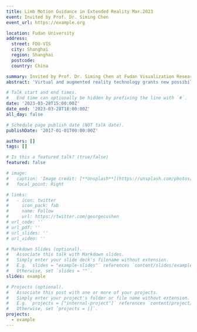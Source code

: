 ```yaml
---
title: Limb Motion Guidance in Extended Reality Mar.2023
event: Invited by Prof. Dr. Siming Chen
event_url: https://example.org

location: Fudan University
address:
  street: FDU-VIS
  city: Shanghai
  region: Shanghai
  postcode: 
  country: China

summary: Invited by Prof. Dr. Siming Chen at Fudan Visualization Research Group (FDU-VIS), Fudan University.
abstract: 'Virtual and augmented reality technology grants new possibilities to the movement tutorial. On the one hand, VR/ AR visualizes the movement instructions in the 3D world, avoiding misperceptions caused by the missing angle and depth information when using traditional 2D screens. With the tracking device in the VR/ AR system, on the other hand, the users receive precise real-time feedback and even correction guidance during training to improve their performance. So far, we have run a series of user studies to propose the design implications for MR-based motion guidance in terms of user perspective, visual encoding, and motion features. And I would like to continue my research on 1) memorability of motion guidance and 2) realistic user scenarios like physiotherapy.'

# Talk start and end times.
#   End time can optionally be hidden by prefixing the line with `#`.
date: '2023-03-28T15:00:00Z'
date_end: '2023-03-28T18:00:00Z'
all_day: false

# Schedule page publish date (NOT talk date).
publishDate: '2017-01-01T00:00:00Z'

authors: []
tags: []

# Is this a featured talk? (true/false)
featured: false

# image:
#   caption: 'Image credit: [**Unsplash**](https://unsplash.com/photos/bzdhc5b3Bxs)'
#   focal_point: Right

# links:
#   - icon: twitter
#     icon_pack: fab
#     name: Follow
#     url: https://twitter.com/georgecushen
# url_code: ''
# url_pdf: ''
# url_slides: ''
# url_video: ''

# Markdown Slides (optional).
#   Associate this talk with Markdown slides.
#   Simply enter your slide deck's filename without extension.
#   E.g. `slides = "example-slides"` references `content/slides/example-slides.md`.
#   Otherwise, set `slides = ""`.
slides: example

# Projects (optional).
#   Associate this post with one or more of your projects.
#   Simply enter your project's folder or file name without extension.
#   E.g. `projects = ["internal-project"]` references `content/project/deep-learning/index.md`.
#   Otherwise, set `projects = []`.
projects:
  - example
---
```



<!-- 
{{% callout note %}}
Click on the **Slides** button above to view the built-in slides feature.
{{% /callout %}}

Slides can be added in a few ways:

- **Create** slides using Hugo Blox Builder's [_Slides_](https://docs.hugoblox.com/reference/content-types/) feature and link using `slides` parameter in the front matter of the talk file
- **Upload** an existing slide deck to `static/` and link using `url_slides` parameter in the front matter of the talk file
- **Embed** your slides (e.g. Google Slides) or presentation video on this page using [shortcodes](https://docs.hugoblox.com/reference/markdown/).

Further event details, including [page elements](https://docs.hugoblox.com/reference/markdown/) such as image galleries, can be added to the body of this page. -->

